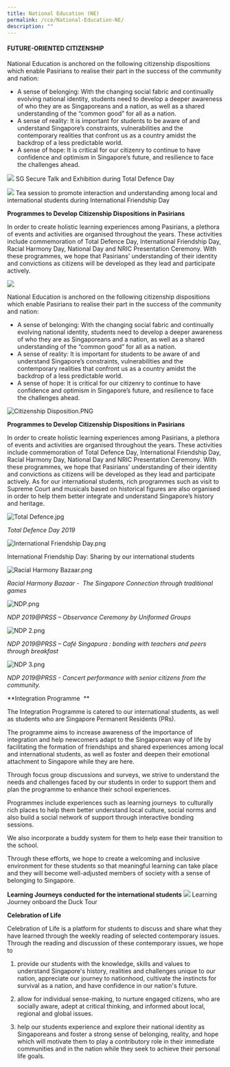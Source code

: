 ```yaml
---
title: National Education (NE)
permalink: /cce/National-Education-NE/
description: ""
---
```

#### FUTURE-ORIENTED CITIZENSHIP

National Education is anchored on the following citizenship dispositions which enable Pasirians to realise their part in the success of the community and nation:  

*   A sense of belonging: With the changing social fabric and continually evolving national identity, students need to develop a deeper awareness of who they are as Singaporeans and a nation, as well as a shared understanding of the “common good” for all as a nation. 
*   A sense of reality: It is important for students to be aware of and understand Singapore’s constraints, vulnerabilities and the contemporary realities that confront us as a country amidst the backdrop of a less predictable world. 
*   A sense of hope: It is critical for our citizenry to continue to have confidence and optimism in Singapore’s future, and resilience to face the challenges ahead.

![](/images/national%20education_02.png)
SG Secure Talk and Exhibition during Total Defence Day

![](/images/national%20education_01.png)
Tea session to promote interaction and understanding among local and international students during International Friendship Day

**Programmes to Develop Citizenship Dispositions in Pasirians**

In order to create holistic learning experiences among Pasirians, a plethora of events and activities are organised throughout the years. These activities include commemoration of Total Defence Day, International Friendship Day, Racial Harmony Day, National Day and NRIC Presentation Ceremony. With these programmes, we hope that Pasirians’ understanding of their identity and convictions as citizens will be developed as they lead and participate actively.

![](/images/national%20education_01.png)

National Education is anchored on the following citizenship dispositions which enable Pasirians to realise their part in the success of the community and nation:  

*   A sense of belonging: With the changing social fabric and continually evolving national identity, students need to develop a deeper awareness of who they are as Singaporeans and a nation, as well as a shared understanding of the “common good” for all as a nation. 
*   A sense of reality: It is important for students to be aware of and understand Singapore’s constraints, vulnerabilities and the contemporary realities that confront us as a country amidst the backdrop of a less predictable world. 
*   A sense of hope: It is critical for our citizenry to continue to have confidence and optimism in Singapore’s future, and resilience to face the challenges ahead. 

  

![Citizenship Disposition.PNG](https://pasirrissec.moe.edu.sg/qql/slot/u166/Co-Curriculum/National%20Education/Citizenship%20Disposition.PNG)

  

**Programmes to Develop Citizenship Dispositions in Pasirians**

In order to create holistic learning experiences among Pasirians, a plethora of events and activities are organised throughout the years. These activities include commemoration of Total Defence Day, International Friendship Day, Racial Harmony Day, National Day and NRIC Presentation Ceremony. With these programmes, we hope that Pasirians’ understanding of their identity and convictions as citizens will be developed as they lead and participate actively. As for our international students, rich programmes such as visit to Supreme Court and musicals based on historical figures are also organised in order to help them better integrate and understand Singapore’s history and heritage.   

  

![Total Defence.jpg](https://pasirrissec.moe.edu.sg/qql/slot/u166/Co-Curriculum/National%20Education/Total%20Defence.jpg)

_Total Defence Day 2019_

  

![International Friendship Day.png](https://pasirrissec.moe.edu.sg/qql/slot/u166/Co-Curriculum/National%20Education/International%20Friendship%20Day.png)

International Friendship Day: Sharing by our international students   

  

![Racial Harmony Bazaar.png](https://pasirrissec.moe.edu.sg/qql/slot/u166/Co-Curriculum/National%20Education/Racial%20Harmony%20Bazaar.png)

_Racial Harmony Bazaar -  The Singapore Connection through traditional games_    

  

![NDP.png](https://pasirrissec.moe.edu.sg/qql/slot/u166/Co-Curriculum/National%20Education/NDP.png)

_NDP 2019@PRSS – Observance Ceremony by Uniformed Groups_  

  

  

![NDP 2.png](https://pasirrissec.moe.edu.sg/qql/slot/u166/Co-Curriculum/National%20Education/NDP%202.png)

_NDP 2019@PRSS – Café Singapura : bonding with teachers and peers through breakfast_   

  

![NDP 3.png](https://pasirrissec.moe.edu.sg/qql/slot/u166/Co-Curriculum/National%20Education/NDP%203.png)

_NDP 2019@PRSS - Concert performance with senior citizens from the community._  

**Integration Programme  **

The Integration Programme is catered to our international students, as well as students who are Singapore Permanent Residents (PRs).

The programme aims to increase awareness of the importance of integration and help newcomers adapt to the Singaporean way of life by facilitating the formation of friendships and shared experiences among local and international students, as well as foster and deepen their emotional attachment to Singapore while they are here.

Through focus group discussions and surveys, we strive to understand the needs and challenges faced by our students in order to support them and plan the programme to enhance their school experiences.

Programmes include experiences such as learning journeys  to culturally rich places to help them better understand local culture, social norms and also build a social network of support through interactive bonding sessions. 

We also incorporate a buddy system for them to help ease their transition to the school. 

Through these efforts, we hope to create a welcoming and inclusive environment for these students so that meaningful learning can take place and they will become well-adjusted members of society with a sense of belonging to Singapore.

**Learning Journeys conducted for the international students**
![](/images/CCE/national%20education_2023_03.png)
Learning Journey onboard the Duck Tour

**Celebration of Life**

Celebration of Life is a platform for students to discuss and share what they have learned through the weekly reading of selected contemporary issues. Through the reading and discussion of these contemporary issues, we hope to 

1. provide our students with the knowledge, skills and values to understand Singapore's history, realities and challenges unique to our nation, appreciate our journey to nationhood, cultivate the instincts for survival as a nation, and have confidence in our nation's future.
    
2.  allow for individual sense-making, to nurture engaged citizens, who are socially aware, adept at critical thinking, and informed about local, regional and global issues.
    
3.  help our students experience and explore their national identity as Singaporeans and foster a strong sense of belonging, reality, and hope which will motivate them to play a contributory role in their immediate communities and in the nation while they seek to achieve their personal life goals.